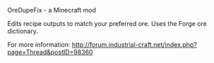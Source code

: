 OreDupeFix - a Minecraft mod

Edits recipe outputs to match your preferred ore. Uses the Forge ore dictionary.

For more information: http://forum.industrial-craft.net/index.php?page=Thread&postID=98360


